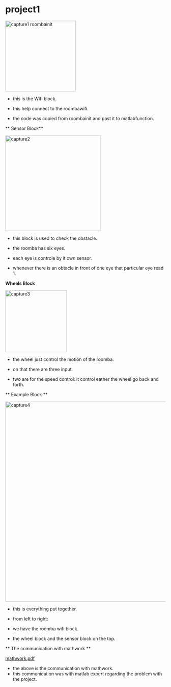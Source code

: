 
# project1

<img width="221" alt="capture1 roombainit" src="https://user-images.githubusercontent.com/31491698/31909389-cc6b0ec0-b7ee-11e7-812c-4fa4f6e8812c.PNG">

- this is the Wifi block.

- this help connect to the roombawifi.

- the code was copied from roombainit and past it to  matlabfunction.

** Sensor Block**

<img width="299" alt="capture2" src="https://user-images.githubusercontent.com/31491698/31910156-7a23c06e-b7f1-11e7-828f-23fe52e02b11.PNG">

- this block is used to check the obstacle.

- the roomba has six eyes.

- each eye is controle by it own sensor.
- whenever there is an obtacle in front of one eye that particular eye read 1.

**Wheels Block**

<img width="193" alt="capture3" src="https://user-images.githubusercontent.com/31491698/31910480-759be886-b7f2-11e7-9e8d-8a132143f52a.PNG">

- the wheel just control the motion of the roomba.

- on that there are three input.

- two are for the speed control: it control eather the wheel go back and forth. 

** Example Block **

<img width="626" alt="capture4" src="https://user-images.githubusercontent.com/31491698/31910809-86007560-b7f3-11e7-832b-b85d35a5085b.PNG">

- this is everything put together.

- from left to right:

- we have the roomba wifi block.

- the wheel block and the sensor block on the top.


** The communication with mathwork **

[mathwork.pdf](https://github.com/tud02049/project1/files/1408682/mathwork.pdf)

- the above is the communication with mathwork.
- this communication was with matlab expert regarding the problem with the project.
